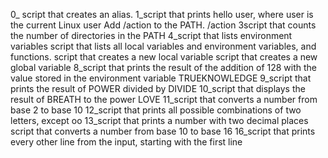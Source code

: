 0_ script that creates an alias.
1_script that prints hello user, where user is the current Linux user
Add /action to the PATH. /action
3script that counts the number of directories in the PATH
4_script that lists environment variables
script that lists all local variables and environment variables, and functions.
script that creates a new local variable
script that creates a new global variable
8_script that prints the result of the addition of 128 with the value stored in the environment variable TRUEKNOWLEDGE
9_script that prints the result of POWER divided by DIVIDE
10_script that displays the result of BREATH to the power LOVE
11_script that converts a number from base 2 to base 10
12_script that prints all possible combinations of two letters, except oo
13_script that prints a number with two decimal places
script that converts a number from base 10 to base 16
16_script that prints every other line from the input, starting with the first line
